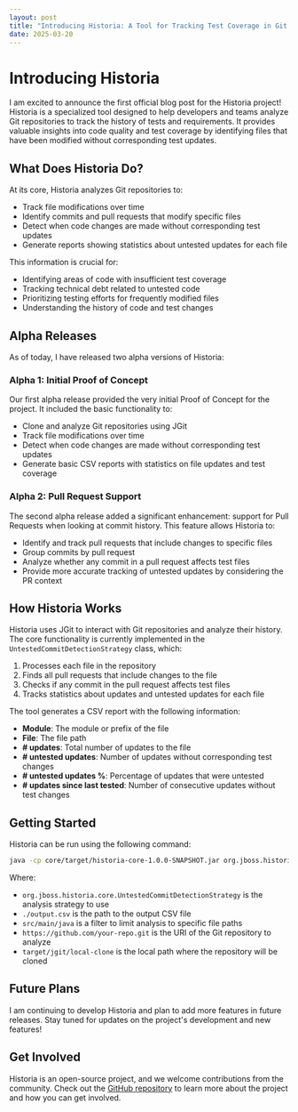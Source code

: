 ```yaml
---
layout: post
title: "Introducing Historia: A Tool for Tracking Test Coverage in Git Repositories"
date: 2025-03-20
---
```


# Introducing Historia

I am excited to announce the first official blog post for the Historia project! Historia is a specialized tool designed to help developers and teams analyze Git repositories to track the history of tests and requirements. It provides valuable insights into code quality and test coverage by identifying files that have been modified without corresponding test updates.

## What Does Historia Do?

At its core, Historia analyzes Git repositories to:

- Track file modifications over time
- Identify commits and pull requests that modify specific files
- Detect when code changes are made without corresponding test updates
- Generate reports showing statistics about untested updates for each file

This information is crucial for:

- Identifying areas of code with insufficient test coverage
- Tracking technical debt related to untested code
- Prioritizing testing efforts for frequently modified files
- Understanding the history of code and test changes

## Alpha Releases

As of today, I have released two alpha versions of Historia:

### Alpha 1: Initial Proof of Concept

Our first alpha release provided the very initial Proof of Concept for the project. It included the basic functionality to:

- Clone and analyze Git repositories using JGit
- Track file modifications over time
- Detect when code changes are made without corresponding test updates
- Generate basic CSV reports with statistics on file updates and test coverage

### Alpha 2: Pull Request Support

The second alpha release added a significant enhancement: support for Pull Requests when looking at commit history. This feature allows Historia to:

- Identify and track pull requests that include changes to specific files
- Group commits by pull request
- Analyze whether any commit in a pull request affects test files
- Provide more accurate tracking of untested updates by considering the PR context

## How Historia Works

Historia uses JGit to interact with Git repositories and analyze their history. The core functionality is currently implemented in the `UntestedCommitDetectionStrategy` class, which:

1. Processes each file in the repository
2. Finds all pull requests that include changes to the file
3. Checks if any commit in the pull request affects test files
4. Tracks statistics about updates and untested updates for each file

The tool generates a CSV report with the following information:

- **Module**: The module or prefix of the file
- **File**: The file path
- **# updates**: Total number of updates to the file
- **# untested updates**: Number of updates without corresponding test changes
- **# untested updates %**: Percentage of updates that were untested
- **# updates since last tested**: Number of consecutive updates without test changes

## Getting Started

Historia can be run using the following command:

```bash
java -cp core/target/historia-core-1.0.0-SNAPSHOT.jar org.jboss.historia.core.Runner org.jboss.historia.core.UntestedCommitDetectionStrategy ./output.csv src/main/java https://github.com/your-repo.git target/jgit/local-clone
```

Where:
- `org.jboss.historia.core.UntestedCommitDetectionStrategy` is the analysis strategy to use
- `./output.csv` is the path to the output CSV file
- `src/main/java` is a filter to limit analysis to specific file paths
- `https://github.com/your-repo.git` is the URI of the Git repository to analyze
- `target/jgit/local-clone` is the local path where the repository will be cloned

## Future Plans

I am continuing to develop Historia and plan to add more features in future releases. Stay tuned for updates on the project's development and new features!

## Get Involved

Historia is an open-source project, and we welcome contributions from the community. Check out the [GitHub repository](https://github.com/asoldano/historia) to learn more about the project and how you can get involved.
